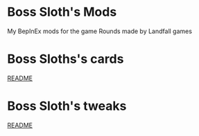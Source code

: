 # Boss Sloth's Mods
My BepInEx mods for the game Rounds made by Landfall games


# Boss Sloths's cards
[README](https://github.com/tddebart/BossSlothsMods/blob/master/BossSlothsCards/ThunderStore/README.md)

# Boss Sloth's tweaks
[README](https://github.com/tddebart/BossSlothsMods/blob/master/BossSlothsTweaks/ThunderStore/README.md)